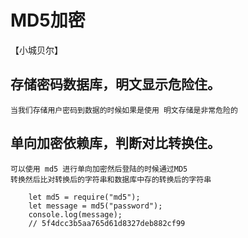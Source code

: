 # MD5加密

【小城贝尔】

##  存储密码数据库，明文显示危险住。
    当我们存储用户密码到数据的时候如果是使用 明文存储是非常危险的
##  单向加密依赖库，判断对比转换住。
    可以使用 md5 进行单向加密然后登陆的时候通过MD5
    转换然后比对转换后的字符串和数据库中存的转换后的字符串
```JS
    let md5 = require("md5");
    let message = md5("password");
    console.log(message);
    // 5f4dcc3b5aa765d61d8327deb882cf99
```